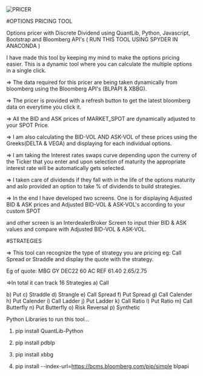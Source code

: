 ![PRICER](https://user-images.githubusercontent.com/117934424/205066174-f253384b-2325-4fc3-a983-4ba680ff48d5.PNG)


#OPTIONS PRICING TOOL  

Options pricer with Discrete Dividend using QuantLib, Python, Javascript, Bootstrap and Bloomberg API's ( RUN THIS TOOL USING SPYDER IN ANACONDA )

I have made this tool by keeping my mind to make the options pricing easier. This is a dynamic tool where you can calculate the multiple options in a single click.

=> The data required for this pricer are being taken dynamically from bloomberg using the Bloomberg API's (BLPAPI & XBBG).

=> The pricer is provided with a refresh button to get the latest bloomberg data on everytime you click it. 

=> All the BID and ASK prices of MARKET_SPOT are dynamically adjusted to your SPOT Price. 

=> I am also calculating the BID-VOL AND ASK-VOL of these prices using the Greeks(DELTA & VEGA) and displaying for each individual options.

=> I am taking the Interest rates swaps curve depending upon the curreny of the Ticker that you enter and upon selection of maturity the appropriate interest rate will be automatically gets selected. 

=> I taken care of dividends if they fall with in the life of the options maturity and aslo provided an option to take % of dividends to build strategies.

=> In the end I have developed two screens. One is for displaying Adjusted BID & ASK prices and Adjusted BID-VOL & ASK-VOL's according to your custom SPOT 

and other screen is an InterdealerBroker Screen to input thier BID & ASK values and compare with Adjusted BID-VOL & ASK-VOL.

#STRATEGIES 

=> This tool can recognize the type of strategy you are pricing eg: Call Spread or Straddle and display the quote with the strategy.

Eg of quote: MBG GY DEC22 60 AC REF 61.40 2.65/2.75 

=>In total it can track 16 Strategies
a) Call 

b) Put
c) Straddle
d) Strangle
e) Call Spread
f) Put Spread
g) Call Calender
h) Put Calender
i) Call Ladder
j) Put Ladder
k) Call Ratio
l) Put Ratio
m) Call Butterfly 
n) Put Butterfly
o) Risk Reversal
p) Synthetic 


Python Libraries to run this tool...

1) pip install QuantLib-Python

2) pip install pdblp

3) pip install xbbg

4) pip install --index-url=https://bcms.bloomberg.com/pip/simple blpapi
